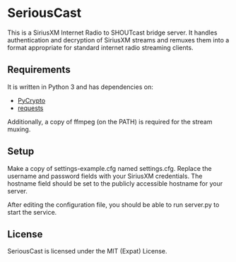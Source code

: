 # SeriousCast

This is a SiriusXM Internet Radio to SHOUTcast bridge server.
It handles authentication and decryption of SiriusXM streams and remuxes them
into a format appropriate for standard internet radio streaming clients.

## Requirements

It is written in Python 3 and has dependencies on:
* [PyCrypto](https://www.dlitz.net/software/pycrypto/)
* [requests](http://docs.python-requests.org/en/latest/)

Additionally, a copy of ffmpeg (on the PATH) is required for the stream muxing.

## Setup

Make a copy of settings-example.cfg named settings.cfg. Replace the username and
password fields with your SiriusXM credentials. The hostname field should be
set to the publicly accessible hostname for your server.

After editing the configuration file, you should be able to run server.py
to start the service.

## License

SeriousCast is licensed under the MIT (Expat) License.
